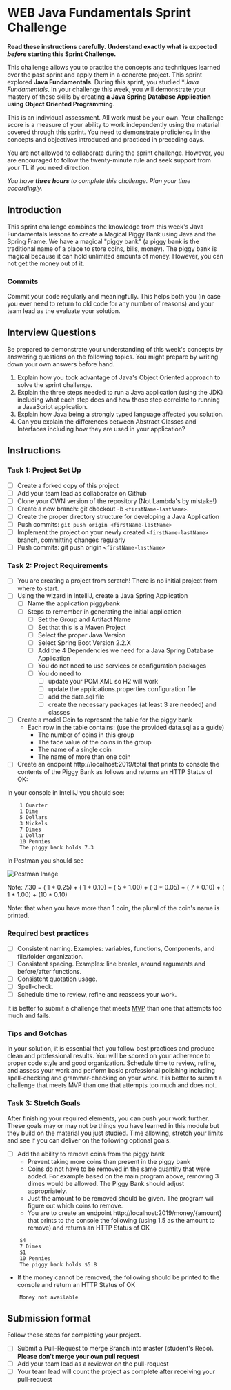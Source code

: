 # WEB Java Fundamentals Sprint Challenge

**Read these instructions carefully. Understand exactly what is expected _before_ starting this Sprint Challenge.**

This challenge allows you to practice the concepts and techniques learned over the past sprint and apply them in a
concrete project. This sprint explored **Java Fundamentals**. During this sprint, you studied **Java Fundamentals*. In
your challenge this week, you will demonstrate your mastery of these skills by creating **a Java Spring Database
Application using Object Oriented Programming**.

This is an individual assessment. All work must be your own. Your challenge score is a measure of your ability to work
independently using the material covered through this sprint. You need to demonstrate proficiency in the concepts and
objectives introduced and practiced in preceding days.

You are not allowed to collaborate during the sprint challenge. However, you are encouraged to follow the twenty-minute
rule and seek support from your TL if you need direction.

_You have **three hours** to complete this challenge. Plan your time accordingly._

## Introduction

This sprint challenge combines the knowledge from this week's Java Fundamentals lessons to create a Magical Piggy Bank
using Java and the Spring Frame. We have a magical "piggy bank" (a piggy bank is the traditional name of a place to
store coins, bills, money). The piggy bank is magical because it can hold unlimited amounts of money. However, you can
not get the money out of it.

### Commits

Commit your code regularly and meaningfully. This helps both you (in case you ever need to return to old code for any
number of reasons) and your team lead as the evaluate your solution.

## Interview Questions

Be prepared to demonstrate your understanding of this week's concepts by answering questions on the following topics.
You might prepare by writing down your own answers before hand.

1. Explain how you took advantage of Java's Object Oriented approach to solve the sprint challenge.
2. Explain the three steps needed to run a Java application (using the JDK) including what each step does and how those
   step correlate to running a JavaScript application.
3. Explain how Java being a strongly typed language affected you solution.
4. Can you explain the differences between Abstract Classes and Interfaces including how they are used in your
   application?

## Instructions

### Task 1: Project Set Up

- [ ] Create a forked copy of this project
- [ ] Add your team lead as collaborator on Github
- [ ] Clone your OWN version of the repository (Not Lambda's by mistake!)
- [ ] Create a new branch: git checkout -b `<firstName-lastName>`.
- [ ] Create the proper directory structure for developing a Java Application
- [ ] Push commits: `git push origin <firstName-lastName>`
- [ ] Implement the project on your newly created `<firstName-lastName>` branch, committing changes regularly
- [ ] Push commits: git push origin `<firstName-lastName>`

### Task 2: Project Requirements

- [ ] You are creating a project from scratch! There is no initial project from where to start.
- [ ] Using the wizard in IntelliJ, create a Java Spring Application
    - [ ] Name the application piggybank
    - [ ] Steps to remember in generating the initial application
        - [ ] Set the Group and Artifact Name
        - [ ] Set that this is a Maven Project
        - [ ] Select the proper Java Version
        - [ ] Select Spring Boot Version 2.2.X
        - [ ] Add the 4 Dependencies we need for a Java Spring Database Application
        - [ ] You do not need to use services or configuration packages
        - [ ] You do need to
            - [ ] update your POM.XML so H2 will work
            - [ ] update the applications.properties configuration file
            - [ ] add the data.sql file
            - [ ] create the necessary packages (at least 3 are needed) and classes
- [ ] Create a model Coin to represent the table for the piggy bank
    - Each row in the table contains: (use the provided data.sql as a guide)
        - The number of coins in this group
        - The face value of the coins in the group
        - The name of a single coin
        - The name of more than one coin
- [ ] Create an endpoint http://localhost:2019/total that prints to console the contents of the Piggy Bank as follows
  and returns an HTTP Status of OK:

In your console in IntelliJ you should see:

```TEXT
    1 Quarter
    1 Dime
    5 Dollars
    3 Nickels
    7 Dimes
    1 Dollar
    10 Pennies
    The piggy bank holds 7.3
```

In Postman you should see

![Postman Image](postman.png)

Note: 7.30 = ( 1 * 0.25) + ( 1 * 0.10) + ( 5 * 1.00) + ( 3 * 0.05) + ( 7 * 0.10) + ( 1 * 1.00) + (10 * 0.10)

Note: that when you have more than 1 coin, the plural of the coin's name is printed.

### Required best practices

- [ ] Consistent naming. Examples: variables, functions, Components, and file/folder organization.
- [ ] Consistent spacing. Examples: line breaks, around arguments and before/after functions.
- [ ] Consistent quotation usage.
- [ ] Spell-check.
- [ ] Schedule time to review, refine and reassess your work.

It is better to submit a challenge that meets [MVP](https://en.wikipedia.org/wiki/Minimum_viable_product) than one that
attempts too much and fails.

### Tips and Gotchas

In your solution, it is essential that you follow best practices and produce clean and professional results. You will be
scored on your adherence to proper code style and good organization. Schedule time to review, refine, and assess your
work and perform basic professional polishing including spell-checking and grammar-checking on your work. It is better
to submit a challenge that meets MVP than one that attempts too much and does not.

### Task 3: Stretch Goals

After finishing your required elements, you can push your work further. These goals may or may not be things you have
learned in this module but they build on the material you just studied. Time allowing, stretch your limits and see if
you can deliver on the following optional goals:

- [ ] Add the ability to remove coins from the piggy bank
    - Prevent taking more coins than present in the piggy bank
    - Coins do not have to be removed in the same quantity that were added. For example based on the main program above,
      removing 3 dimes would be allowed. The Piggy Bank should adjust appropriately.
    - Just the amount to be removed should be given. The program will figure out which coins to remove.
    - You are to create an endpoint http://localhost:2019/money/{amount} that prints to the console the following (using
      1.5 as the amount to remove) and returns an HTTP Status of OK

```TEXT
    $4
    7 Dimes
    $1
    10 Pennies
    The piggy bank holds $5.8
```

- If the money cannot be removed, the following should be printed to the console and return an HTTP Status of OK

```TEXT
    Money not available
```

## Submission format

Follow these steps for completing your project.

- [ ] Submit a Pull-Request to merge <firstName-lastName> Branch into master (student's Repo). **Please don't merge your
  own pull request**
- [ ] Add your team lead as a reviewer on the pull-request
- [ ] Your team lead will count the project as complete after receiving your pull-request
